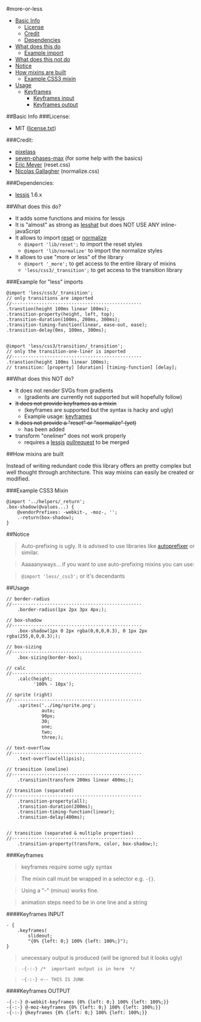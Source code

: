 #more-or-less

* [Basic Info](#basic-info)
    * [License](#license)
    * [Credit](#credit)
    * [Dependencies](#dependencies)
* [What does this do](#what-does-this-do)
    * [Example import](#example-import)
* [What does this not do](#what-does-this-not-do)
* [Notice](#notice)
* [How mixins are built](#how-mixins-are-built)
    * [Example CSS3 mixin](#example-css3-mixin)
* [Usage](#usage)
    * [Keyframes](#keyframes)
        * [Keyframes input](#keyframes-input)
        * [Keyframes output](#keyframes-output)



##Basic Info
###License:

* MIT ([license.txt][0])

###Credit:

* [pixelass][1]
* [seven-phases-max][2] (for some help with the basics)
* [Eric Meyer][9] (reset.css)
* [Nicolas Gallagher][10] (normalize.css)

###Dependencies:

* [lessjs][4] 1.6.x

##What does this do?

* It adds some functions and mixins for lessjs
* It is "almost" as strong as [lesshat][3] but does NOT USE ANY inline-javaScript
* It allows to import [reset][7] or [normalize][8]
    * `@import 'lib/reset';` to import the reset styles
    * `@import 'lib/normalize'` to import the normalize styles
* It allows to use "more or less" of the library
    * `@import '_more';` to get access to the entire library of mixins
    * `'less/css3/_transition';` to get access to the transition library

###Example for "less" imports

    @import 'less/css3/_transition';
    // only transitions are imported
    //················································
    .transtion(height 100ms linear 100ms);
    .transition-property(height, left, top);
    .transition-duration(100ms, 200ms, 300ms);
    .transition-timing-function(linear, ease-out, ease);
    .transition-delay(0ms, 100ms, 300ms);


    @import 'less/css3/transition/_transition';
    // only the transition-one-liner is imported
    //················································
    .transtion(height 100ms linear 100ms);
    // transition: [property] [duration] [timing-function] [delay];

##What does this NOT do?

* It does not render SVGs from gradients
    * (gradients are currently not supported but will hopefully follow)
* <del>It does not provide keyframes as a mixin</del>
    * (keyframes are supported but the syntax is hacky and ugly)
    * Example usage: [keyframes](#keyframes)
* <del>It does not provide a "reset" or "normalize" (yet)</del>
    * has been added
* transform "oneliner" does not work properly
    * requires a [lessjs][4] [pullrequest][5] to be merged

##How mixins are built

Instead of writing redundant code this library offers an pretty complex but well thought through architecture. This way mixins can easily be created or modified.

###Example CSS3 Mixin

    @import '../helpers/_return';
    .box-shadow(@values...) {
        @vendorPrefixes: -webkit-, -moz-, '';
        .-return(box-shadow);
    }

##Notice

> Auto-prefixing is ugly. It is advised to use libraries like [autoprefixer][6] or similar.

>  Aaaaanyways... if you want to use auto-prefixing mixins you can use:

>  `@import 'less/_css3';` or it's decendants

##Usage


    // border-radius
    //················································
        .border-radius(1px 2px 3px 4px;);

    // box-shadow
    //················································
        .box-shadow(1px 0 2px rgba(0,0,0,0.3), 0 1px 2px rgba(255,0,0,0.3););

    // box-sizing
    //················································
        .box-sizing(border-box);

    // calc
    //················································
        .calc(height;
              '100% - 10px');

    // sprite (right)
    //················································
        .sprites('../img/sprite.png';
                 auto;
                 90px;
                 30;
                 one;
                 two;
                 three;);

    // text-overflow
    //················································
        .text-overflow(ellipsis);

    // transition (oneline)
    //················································
        .transition(transform 200ms linear 400ms;);

    // transition (separated)
    //················································
        .transition-property(all);
        .transition-duration(200ms);
        .transition-timing-function(linear);
        .transition-delay(400ms);


    // transition (separated & multiple properties)
    //················································
        .transition-property(transform, color, box-shadow;);


###Keyframes

> keyframes require some ugly syntax

> The mixin call must be wrapped in a selector e.g. `-{}`.

> Using a "-" (minus) works fine.

> animation steps need to be in one line and a string

####Keyframes INPUT

    - {
        .keyframes(
            slideout;
            "{0% {left: 0;} 100% {left: 100%;}");
    }

> unecessary output is produced (will be ignored but it looks ugly)

> `-{-:-} /*  important output is in here  */`

> `-{-:-} <-- THIS IS JUNK`

####Keyframes OUTPUT

    -{-:-} @-webkit-keyframes {0% {left: 0;} 100% {left: 100%;}}
    -{-:-} @-moz-keyframes {0% {left: 0;} 100% {left: 100%;}}
    -{-:-} @keyframes {0% {left: 0;} 100% {left: 100%;}}


 [0]:  https://github.com/pixelass/more-or-less/blob/master/license.tx
 [1]:  https://github.com/pixelass
 [2]:  https://github.com/seven-phases-max
 [3]:  https://github.com/csshat/lesshat
 [4]:  https://github.com/less/less.js
 [5]:  https://github.com/less/less.js/pull/1788
 [6]:  https://github.com/ai/autoprefixer
 [7]:  http://meyerweb.com/eric/tools/css/reset/
 [8]:  https://github.com/necolas/normalize.css/
 [9]:  http://meyerweb.com/
 [10]: https://github.com/necolas
